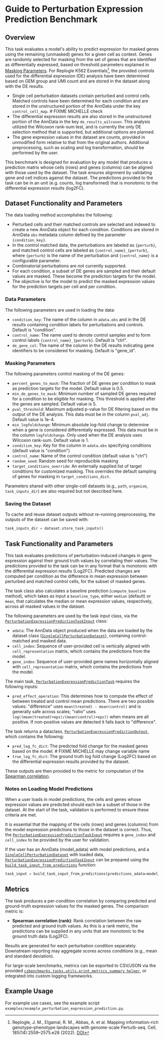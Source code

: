 # Guide to Perturbation Expression Prediction Benchmark

## Overview

This task evaluates a model's ability to predict expression for masked genes using the remaining (unmasked) genes for a given cell as context. Genes are randomly selected for masking from the set of genes that are identified as differentially expressed, based on threshold parameters explained in [Masking Parameters](#masking-parameters). For Replogle K562 Essentials[^replogle-k562-essentials], the provided controls used for the differential expression (DE) analysis have been determined based on GEM group and UMI count and are stored in the dataset along with the DE results.

- Single cell perturbation datasets contain perturbed and control cells. Matched controls have been determined for each condition and are stored in the unstructured portion of the AnnData under the key `control_cell_map`.  # FIXME MICHELLE check
- The differential expression results are also stored in the unstructured portion of the AnnData in the key `de_results_wilcoxon`. This analysis utilized the Wilcoxon rank-sum test, and is currently the only DE selection method that is supported, but additional options are planned. 
- The gene expression values in the dataset are counts, provided in unmodified form relative to that from the original authors. Additional preprocessing, such as scaling and log transformation, should be performed by the user.

This benchmark is designed for evaluation by any model that produces a prediction matrix whose cells (rows) and genes (columns) can be aligned with those used by the dataset. The task ensures alignment by validating gene and cell indices against the dataset. The predictions provided to the task can be in an unit (e.g. counts, log transformed) that is monotonic to the differential expression results (log2FC).

## Dataset Functionality and Parameters

The data loading method accomplishes the following:

- Perturbed cells and their matched controls are selected and indexed to create a new AnnData object for each condition. Conditions are stored in AnnData `obs` metadata column defined by the parameter ``{condition_key}``.
- In the control matched data, the perturbations are labeled as ``{perturb}``, and matched control cells are labeled as ``{control_name}_{perturb}``, where ``{perturb}`` is the name of the perturbation and ``{control_name}`` is a configurable parameter.
- Combinatorial perturbations are not currently supported.
- For each condition, a subset of DE genes are sampled and their default values are masked. These become the prediction targets for the model.
- The objective is for the model to predict the masked expression values for the prediction targets per cell and per condition.

### Data Parameters

The following parameters are used in loading the data:

- `condition_key`: The name of the column in `adata.obs` and in the DE results containing condition labels for perturbations and controls. Default is "condition".
- `control_name`: The name used to denote control samples and to form control labels ``{control_name}_{perturb}``. Default is "ctrl".
- `de_gene_col`: The name of the column in the DE results indicating gene identifiers to be considered for masking. Default is "gene_id".

### Masking Parameters

The following parameters control masking of the DE genes:

- `percent_genes_to_mask`: The fraction of DE genes per condition to mask as prediction targets for the model. Default value is 0.5.
- `min_de_genes_to_mask`: Minimum number of sampled DE genes required for a condition to be eligible for masking. This threshold is applied after the genes are sampled. Default value is 5.
- `pval_threshold`: Maximum adjusted p-value for DE filtering based on the output of the DE analysis. This data must be in the column `pval_adj`. Default value is 1e-4.
- `min_logfoldchange`: Minimum absolute log-fold change to determine when a gene is considered differentially expressed. This data must be in the column `logfoldchange`. Only used when the DE analysis uses Wilcoxon rank-sum. Default value is 1.
- `condition_key`: Key for the column in `adata.obs` specifying conditions (default value is "condition")
- `control_name`: Name of the control condition (default value is "ctrl")
- `random_seed`: Random seed for reproducible masking
- `target_conditions_override`: An externally supplied list of target conditions for customized masking. This overrides the default sampling of genes for masking in `target_conditions_dict`. 

Parameters shared with other single-cell datasets (e.g., `path`, `organism`, `task_inputs_dir`) are also required but not described here.

### Saving the Dataset

To cache and reuse dataset outputs without re-running preprocessing, the outputs of the dataset can be saved with:

  ```python
  task_inputs_dir = dataset.store_task_inputs()
  ```

## Task Functionality and Parameters 

This task evaluates predictions of perturbation-induced changes in gene expression against their ground truth values by correlating their values. The predictions provided to the task can be in any format that is monotonic with the differential expression results (Log2FC). Predicted changes are computed per condition as the difference in mean expression between perturbed and matched control cells, for the subset of masked genes.

The task class also calculates a baseline prediction (`compute_baseline` method), which takes as input a `baseline_type`, either `median` (default) or `mean`, that calculates the median or mean expression values, respectively, across all masked values in the dataset.

The following parameters are used by the task input class, via the [`PerturbationExpressionPredictionTaskInput`](../autoapi/czbenchmarks/tasks/single_cell/perturbation_expression_prediction/index.html) class:  

- `adata`: The AnnData object produced when the data are loaded by the dataset class ([`SingleCellPerturbationDataset`](../autoapi/czbenchmarks/datasets/single_cell_perturbation/index.html)), containing control-matched and masked data.
- `cell_index`: Sequence of user-provided cell is vertically aligned with `cell_representation` matrix, which contains the predictions from the model.
- `gene_index`: Sequence of user-provided gene names horizontally aligned with `cell_representation` matrix, which contains the predictions from the model.

The main task, [`PerturbationExpressionPredictionTask`](../autoapi/czbenchmarks/tasks/single_cell/perturbation_expression_prediction/index.html) requires the following inputs:

- `pred_effect_operation`: This determines how to compute the effect of between treated and control mean predictions. There are two possible values: "difference" uses `mean(treated) - mean(control)` and is generally safe across scales; "ratio" uses `log((mean(treated)+eps)/(mean(control)+eps))` when means are all positive. If non-positive values are detected it falls back to "difference".

The task returns a dataclass, [`PerturbationExpressionPredictionOutput`](../autoapi/czbenchmarks/tasks/single_cell/perturbation_expression_prediction/index.html), which contains the following:

- `pred_log_fc_dict`: The predicted fold change for the masked genes based on the model. # FIXME MICHELLE may change variable name
- `true_log_fc_dict`: The ground truth log fold change (Log2FC) based on the differential expression results provided by the dataset.

These outputs are then provided to the metric for computation of the [Spearman correlation](../autoapi/czbenchmarks/metrics/implementations/index.html).


### Notes on Loading Model Predictions

When a user loads in model predictions, the cells and genes whose expression values are predicted should each be a subset of those in the dataset. At the start of the task, validation is performed to ensure these criteria are met. 

It is essential that the mapping of the cells (rows) and genes (columns) from the model expression predictions to those in the dataset is correct. Thus, the [`PerturbationExpressionPredictionTaskInput`](../autoapi/czbenchmarks/tasks/single_cell/perturbation_expression_prediction/index.html) requires a `gene_index` and `cell_index` to be provided by the user for validation.

If the user has an AnnData (model_adata) with model predictions, and a [`SingleCellPerturbationDataset`]() with loaded data, [`PerturbationExpressionPredictionTaskInput`](../autoapi/czbenchmarks/tasks/single_cell/perturbation_expression_prediction/index.html) can be prepared using the [`build_task_input_from_predictions`](../autoapi/czbenchmarks/tasks/single_cell/perturbation_expression_prediction/index.html) function:

  ```python
  task_input = build_task_input_from_predictions(predictions_adata=model_adata, dataset_adata=dataset.adata)
  ```

## Metrics

The task produces a per-condition correlation by comparing predicted and ground-truth expression values for the masked genes. The comparison metric is:

- **Spearman correlation (rank)**: Rank correlation between the raw predicted and ground truth values. As this is a rank metric, the predictions can be supplied in any units that are monotonic to the ground truth data (Log2FC).


Results are generated for each perturbation condition separately. Downstream reporting may aggregate scores across conditions (e.g., mean and standard deviation).

For large-scale benchmarks, metrics can be exported to CSV/JSON via the provided [`czbenchmarks.tasks.utils.print_metrics_summary helper`](../autoapi/czbenchmarks/tasks/utils/index.html), or integrated into custom logging frameworks.

## Example Usage

For example use cases, see the example script `examples/example_perturbation_expression_prediction.py`. 

[^replogle-k562-essentials]: Replogle, J. M., Elgamal, R. M., Abbas, A. et al. Mapping information-rich genotype–phenotype landscapes with genome-scale Perturb-seq. Cell, 185(14):2559–2575.e28 (2022). [DOI](https://doi.org/10.1016/j.cell.2022.05.013)

